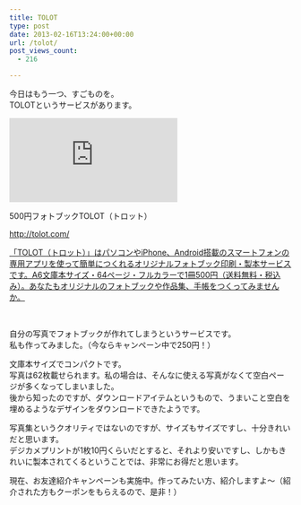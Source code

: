```yaml
---
title: TOLOT
type: post
date: 2013-02-16T13:24:00+00:00
url: /tolot/
post_views_count:
  - 216

---
```

今日はもう一つ、すごものを。  
TOLOTというサービスがあります。 

![][1] 

<a>500円フォトブックTOLOT（トロット）</a>

http://tolot.com/

[「TOLOT（トロット）」はパソコンやiPhone、Android搭載のスマートフォンの専用アプリを使って簡単につくれるオリジナルフォトブック印刷・製本サービスです。A6文庫本サイズ・64ページ・フルカラーで1冊500円（送料無料・税込み）。あなたもオリジナルのフォトブックや作品集、手帳をつくってみませんか。][2]

&#160;

自分の写真でフォトブックが作れてしまうというサービスです。  
私も作ってみました。（今ならキャンペーン中で250円！）

文庫本サイズでコンパクトです。  
写真は62枚載せられます。私の場合は、そんなに使える写真がなくて空白ページが多くなってしまいました。  
後から知ったのですが、ダウンロードアイテムというもので、うまいこと空白を埋めるようなデザインをダウンロードできたようです。

写真集というクオリティではないのですが、サイズもサイズですし、十分きれいだと思います。  
デジカメプリントが1枚10円くらいだとすると、それより安いですし、しかもきれいに製本されてくるということでは、非常にお得だと思います。

現在、お友達紹介キャンペーンも実施中。作ってみたい方、紹介しますよ～（紹介された方もクーポンをもらえるので、是非！）

 [1]: http://external.ak.fbcdn.net/safe_image.php?d=AQBit1TCGybcQ3fM&url=http%3A%2F%2Ftolot.com%2Fcommon%2Fimages%2Fthumb_sns.jpg
 [2]: http://www.facebook.com/#